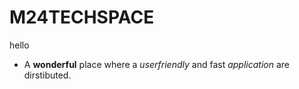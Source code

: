 # M24TECHSPACE
hello
* A **wonderful** place where a _userfriendly_ and fast _application_ are dirstibuted.
```

```
